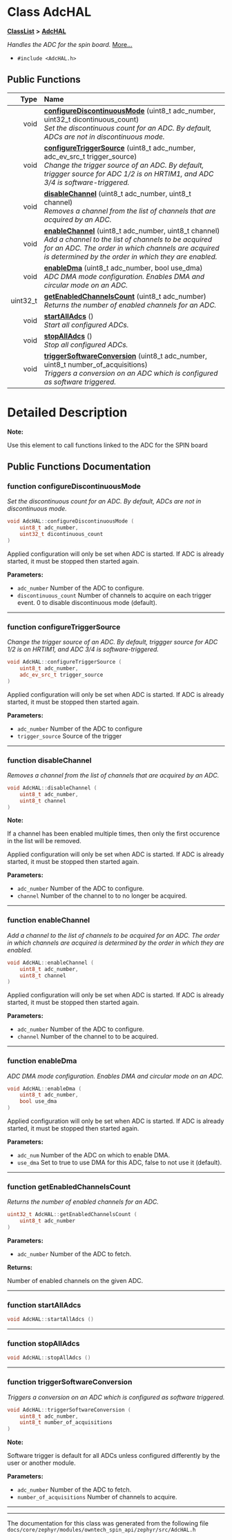 

# Class AdcHAL



[**ClassList**](annotated.md) **>** [**AdcHAL**](classAdcHAL.md)



_Handles the ADC for the spin board._ [More...](#detailed-description)

* `#include <AdcHAL.h>`





































## Public Functions

| Type | Name |
| ---: | :--- |
|  void | [**configureDiscontinuousMode**](#function-configurediscontinuousmode) (uint8\_t adc\_number, uint32\_t dicontinuous\_count) <br>_Set the discontinuous count for an ADC. By default, ADCs are not in discontinuous mode._  |
|  void | [**configureTriggerSource**](#function-configuretriggersource) (uint8\_t adc\_number, adc\_ev\_src\_t trigger\_source) <br>_Change the trigger source of an ADC. By default, triggger source for ADC 1/2 is on HRTIM1, and ADC 3/4 is software-triggered._  |
|  void | [**disableChannel**](#function-disablechannel) (uint8\_t adc\_number, uint8\_t channel) <br>_Removes a channel from the list of channels that are acquired by an ADC._  |
|  void | [**enableChannel**](#function-enablechannel) (uint8\_t adc\_number, uint8\_t channel) <br>_Add a channel to the list of channels to be acquired for an ADC. The order in which channels are acquired is determined by the order in which they are enabled._  |
|  void | [**enableDma**](#function-enabledma) (uint8\_t adc\_number, bool use\_dma) <br>_ADC DMA mode configuration. Enables DMA and circular mode on an ADC._  |
|  uint32\_t | [**getEnabledChannelsCount**](#function-getenabledchannelscount) (uint8\_t adc\_number) <br>_Returns the number of enabled channels for an ADC._  |
|  void | [**startAllAdcs**](#function-startalladcs) () <br>_Start all configured ADCs._  |
|  void | [**stopAllAdcs**](#function-stopalladcs) () <br>_Stop all configured ADCs._  |
|  void | [**triggerSoftwareConversion**](#function-triggersoftwareconversion) (uint8\_t adc\_number, uint8\_t number\_of\_acquisitions) <br>_Triggers a conversion on an ADC which is configured as software triggered._  |




























# Detailed Description




**Note:**

Use this element to call functions linked to the ADC for the SPIN board 





    
## Public Functions Documentation




### function configureDiscontinuousMode 

_Set the discontinuous count for an ADC. By default, ADCs are not in discontinuous mode._ 
```C++
void AdcHAL::configureDiscontinuousMode (
    uint8_t adc_number,
    uint32_t dicontinuous_count
) 
```



Applied configuration will only be set when ADC is started. If ADC is already started, it must be stopped then started again.




**Parameters:**


* `adc_number` Number of the ADC to configure. 
* `discontinuous_count` Number of channels to acquire on each trigger event. 0 to disable discontinuous mode (default). 




        

<hr>



### function configureTriggerSource 

_Change the trigger source of an ADC. By default, triggger source for ADC 1/2 is on HRTIM1, and ADC 3/4 is software-triggered._ 
```C++
void AdcHAL::configureTriggerSource (
    uint8_t adc_number,
    adc_ev_src_t trigger_source
) 
```



Applied configuration will only be set when ADC is started. If ADC is already started, it must be stopped then started again.




**Parameters:**


* `adc_number` Number of the ADC to configure 
* `trigger_source` Source of the trigger 




        

<hr>



### function disableChannel 

_Removes a channel from the list of channels that are acquired by an ADC._ 
```C++
void AdcHAL::disableChannel (
    uint8_t adc_number,
    uint8_t channel
) 
```





**Note:**

If a channel has been enabled multiple times, then only the first occurence in the list will be removed.


Applied configuration will only be set when ADC is started. If ADC is already started, it must be stopped then started again.




**Parameters:**


* `adc_number` Number of the ADC to configure. 
* `channel` Number of the channel to to no longer be acquired. 




        

<hr>



### function enableChannel 

_Add a channel to the list of channels to be acquired for an ADC. The order in which channels are acquired is determined by the order in which they are enabled._ 
```C++
void AdcHAL::enableChannel (
    uint8_t adc_number,
    uint8_t channel
) 
```



Applied configuration will only be set when ADC is started. If ADC is already started, it must be stopped then started again.




**Parameters:**


* `adc_number` Number of the ADC to configure. 
* `channel` Number of the channel to to be acquired. 




        

<hr>



### function enableDma 

_ADC DMA mode configuration. Enables DMA and circular mode on an ADC._ 
```C++
void AdcHAL::enableDma (
    uint8_t adc_number,
    bool use_dma
) 
```



Applied configuration will only be set when ADC is started. If ADC is already started, it must be stopped then started again.




**Parameters:**


* `adc_num` Number of the ADC on which to enable DMA. 
* `use_dma` Set to true to use DMA for this ADC, false to not use it (default). 




        

<hr>



### function getEnabledChannelsCount 

_Returns the number of enabled channels for an ADC._ 
```C++
uint32_t AdcHAL::getEnabledChannelsCount (
    uint8_t adc_number
) 
```





**Parameters:**


* `adc_number` Number of the ADC to fetch. 



**Returns:**

Number of enabled channels on the given ADC. 





        

<hr>



### function startAllAdcs 

```C++
void AdcHAL::startAllAdcs () 
```




<hr>



### function stopAllAdcs 

```C++
void AdcHAL::stopAllAdcs () 
```




<hr>



### function triggerSoftwareConversion 

_Triggers a conversion on an ADC which is configured as software triggered._ 
```C++
void AdcHAL::triggerSoftwareConversion (
    uint8_t adc_number,
    uint8_t number_of_acquisitions
) 
```





**Note:**

Software trigger is default for all ADCs unless configured differently by the user or another module.




**Parameters:**


* `adc_number` Number of the ADC to fetch. 
* `number_of_acquisitions` Number of channels to acquire. 




        

<hr>

------------------------------
The documentation for this class was generated from the following file `docs/core/zephyr/modules/owntech_spin_api/zephyr/src/AdcHAL.h`

